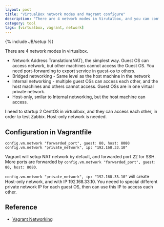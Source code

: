 ```yaml
---
layout: post
title: "VirtualBox network modes and Vagrant configure"
description: "There are 4 network modes in Virutalbox, and you can configure in Vagrant easily"
category: tool
tags: [virtualbox, vagrant, network]
---
```

{% include JB/setup %}

There are 4 network modes in virtualbox.

- Network Address Translation(NAT), the simplest way. Guest OS can access network, but other machines cannot access the Guest OS.  You need port-forwarding to export service in guest-os to others.
- Bridged networking - Same level as the host machine in the network
- Internal networking - multiple guest OSs can access each other, and the host machines and others cannot access. Guest OSs are in one virtual private network.
- Host-only, smilar to Internal networking, but the host machine can access.


I need to startup 2 CentOS in virtualbox, and they can access each other, in order to test Zabbix. Host-only network is needed.

## Configuration in Vagrantfile

    config.vm.network "forwarded_port", guest: 80, host: 8080
    config.vm.network "private_network", ip: "192.168.33.10"

Vagrant will setup NAT network by default, and forwarded port 22 for SSH.  More ports are forwarded by `config.vm.network "forwarded_port", guest: 80, host: 8080`. 

`config.vm.network "private_network", ip: "192.168.33.10"` will create Host-only network, and with IP 192.168.33.10. You neeed to special different private network IP for each guest OS, then can use this IP to access each other. 

## Reference

- [Vagrant Networking](https://docs.vagrantup.com/v2/networking/index.html)

